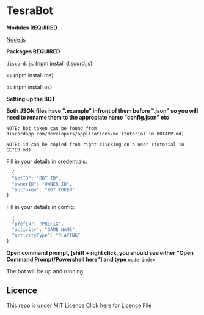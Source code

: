 # TesraBot

**Modules REQUIRED**

[Node.js](www.nodejs.org)

**Packages REQUIRED**

`discord.js` (npm install discord.js)

`ms` (npm install ms)

`os` (npm install os)

**Setting up the BOT**

**Both JSON files have ".example" infront of them before ".json" so you will need to rename them to the appropiate name "config.json" etc**

`NOTE: bot token can be found from discordapp.com/developers/applications/me (tutorial in BOTAPP.md)`

`NOTE: id can be copied from right clicking on a user (tutorial in GETID.md)`

Fill in your details in credentials:
```js
  {
  "botID": "BOT ID",
  "ownerID": "OWNER ID",
  "botToken": "BOT TOKEN"
}
```
Fill in your details in config: 
```js
  {
  "prefix": "PREFIX",
  "activity": "GAME NAME",
  "activityType": "PLAYING"
}
```
  
**Open command prompt, [shift + right click, you should see either "Open Command Prompt/Powershell here"] and type** ```node index```

The bot will be up and running.

## Licence
This repo is under MIT Licence [Click here for Licence File](https://github.com/faultyx/TesraBot/blob/master/LICENCE)
